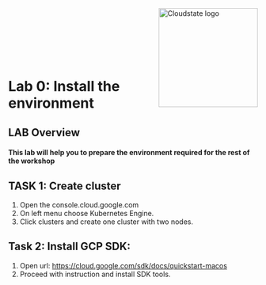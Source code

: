<img src="https://avatars1.githubusercontent.com/u/47143554?s=400&u=7c55eeec6479b4ff59df7cad452501a41635b0e4&v=4" alt="Cloudstate logo" width="200" align="right">
<br><br>
<br><br>
<br><br>

# Lab 0: Install the environment

## LAB Overview

#### This lab will help you to prepare the environment required for the rest of the workshop

## TASK 1: Create cluster
1. Open the console.cloud.google.com
2. On left menu choose Kubernetes Engine.
3. Click clusters and create one cluster with two nodes.

## Task 2: Install GCP SDK:
1. Open url: https://cloud.google.com/sdk/docs/quickstart-macos
2. Proceed with instruction and install SDK tools.
